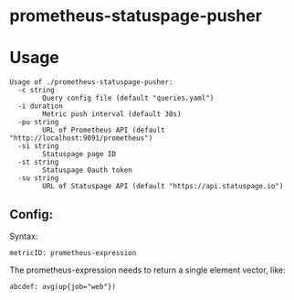 # prometheus-statuspage-pusher

# Usage
```
Usage of ./prometheus-statuspage-pusher:
  -c string
    	Query config file (default "queries.yaml")
  -i duration
    	Metric push interval (default 30s)
  -pu string
    	URL of Prometheus API (default "http://localhost:9091/prometheus")
  -si string
    	Statuspage page ID
  -st string
    	Statuspage Oauth token
  -su string
    	URL of Statuspage API (default "https://api.statuspage.io")
```

## Config:
Syntax:
```
metricID: prometheus-expression
```

The prometheus-expression needs to return a single element vector, like:
```
abcdef: avg(up{job="web"})
```
